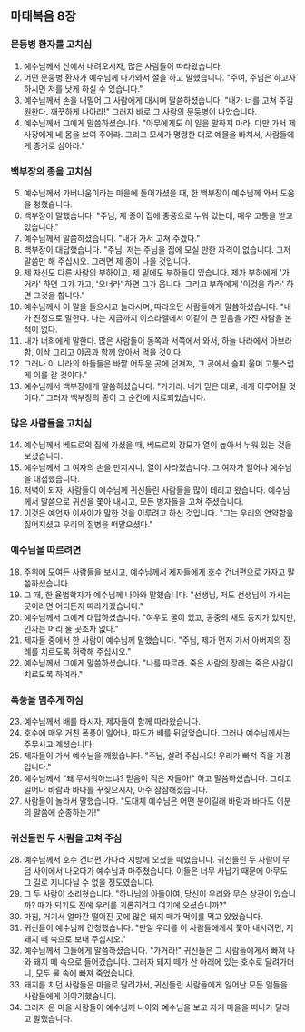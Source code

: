 ## 마태복음 8장

### 문둥병 환자를 고치심
1. 예수님께서 산에서 내려오시자, 많은 사람들이 따라왔습니다.
2. 어떤 문둥병 환자가 예수님께 다가와서 절을 하고 말했습니다. "주여, 주님은 하고자 하시면 저를 낫게 하실 수 있습니다."
3. 예수님께서 손을 내밀어 그 사람에게 대시며 말씀하셨습니다. "내가 너를 고쳐 주길 원한다. 깨끗하게 나아라!" 그러자 바로 그 사람의 문둥병이 나았습니다.
4. 예수님께서 그에게 말씀하셨습니다. "아무에게도 이 일을 말하지 마라. 다만 가서 제사장에게 네 몸을 보여 주어라. 그리고 모세가 명령한 대로 예물을 바쳐서, 사람들에게 증거로 삼아라."
### 백부장의 종을 고치심
5. 예수님께서 가버나움이라는 마을에 들어가셨을 때, 한 백부장이 예수님께 와서 도움을 청했습니다.
6. 백부장이 말했습니다. "주님, 제 종이 집에 중풍으로 누워 있는데, 매우 고통을 받고 있습니다."
7. 예수님께서 말씀하셨습니다. "내가 가서 고쳐 주겠다."
8. 백부장이 대답했습니다. "주님, 저는 주님을 집에 모실 만한 자격이 없습니다. 그저 말씀만 해 주십시오. 그러면 제 종이 나을 것입니다.
9. 제 자신도 다른 사람의 부하이고, 제 밑에도 부하들이 있습니다. 제가 부하에게 '가거라' 하면 그가 가고, '오너라' 하면 그가 옵니다. 그리고 부하에게 '이것을 하라' 하면 그것을 합니다."
10. 예수님께서 이 말을 들으시고 놀라시며, 따라오던 사람들에게 말씀하셨습니다. "내가 진정으로 말한다. 나는 지금까지 이스라엘에서 이같이 큰 믿음을 가진 사람을 본 적이 없다.
11. 내가 너희에게 말한다. 많은 사람들이 동쪽과 서쪽에서 와서, 하늘 나라에서 아브라함, 이삭 그리고 야곱과 함께 앉아서 먹을 것이다.
12. 그러나 이 나라의 아들들은 바깥 어두운 곳에 던져져, 그 곳에서 슬피 울며 고통스럽게 이를 갈 것이다."
13. 예수님께서 백부장에게 말씀하셨습니다. "가거라. 네가 믿은 대로, 네게 이루어질 것이다." 그러자 백부장의 종이 그 순간에 치료되었습니다.
### 많은 사람들을 고치심
14. 예수님께서 베드로의 집에 가셨을 때, 베드로의 장모가 열이 높아서 누워 있는 것을 보셨습니다.
15. 예수님께서 그 여자의 손을 만지시니, 열이 사라졌습니다. 그 여자가 일어나 예수님을 대접했습니다.
16. 저녁이 되자, 사람들이 예수님께 귀신들린 사람들을 많이 데리고 왔습니다. 예수님께서 말씀으로 귀신을 쫓아 내시고, 모든 병자들을 고쳐 주셨습니다.
17. 이것은 예언자 이사야가 말한 것을 이루려고 하신 것입니다. "그는 우리의 연약함을 짊어지셨고 우리의 질병을 떠맡으셨다."
### 예수님을 따르려면
18. 주위에 모여든 사람들을 보시고, 예수님께서 제자들에게 호수 건너편으로 가자고 말씀하셨습니다.
19. 그 때, 한 율법학자가 예수님께 나아와 말했습니다. "선생님, 저도 선생님이 가시는 곳이라면 어디든지 따라가겠습니다."
20. 예수님께서 그에게 대답하셨습니다. "여우도 굴이 있고, 공중의 새도 둥지가 있지만, 인자는 머리 둘 곳조차 없다."
21. 제자들 중에서 한 사람이 예수님께 말했습니다. "주님, 제가 먼저 가서 아버지의 장례를 치르도록 허락해 주십시오."
22. 예수님께서 그에게 말씀하셨습니다. "나를 따르라. 죽은 사람의 장례는 죽은 사람이 치르도록 하여라."
### 폭풍을 멈추게 하심
23. 예수님께서 배를 타시자, 제자들이 함께 따라왔습니다.
24. 호수에 매우 거친 폭풍이 일어나, 파도가 배를 뒤덮었습니다. 그러나 예수님께서는 주무시고 계셨습니다.
25. 제자들이 가서 예수님을 깨웠습니다. "주님, 살려 주십시오! 우리가 빠져 죽을 지경입니다."
26. 예수님께서 "왜 무서워하느냐? 믿음이 적은 자들아!" 하고 말씀하셨습니다. 그리고 일어나 바람과 바다를 꾸짖으시자, 아주 잠잠해졌습니다.
27. 사람들이 놀라서 말했습니다. "도대체 예수님은 어떤 분이길래 바람과 바다도 이분의 말씀에 순종하는가!"
### 귀신들린 두 사람을 고쳐 주심
28. 예수님께서 호수 건너편 가다라 지방에 오셨을 때였습니다. 귀신들린 두 사람이 무덤 사이에서 나오다가 예수님과 마주쳤습니다. 이들은 너무 사납기 때문에 아무도 그 길로 지나다닐 수 없을 정도였습니다.
29. 그 두 사람이 소리쳤습니다. "하나님의 아들이여, 당신이 우리와 무슨 상관이 있습니까? 때가 되기도 전에 우리를 괴롭히려고 여기에 오셨습니까?"
30. 마침, 거기서 얼마간 떨어진 곳에 많은 돼지 떼가 먹이를 먹고 있었습니다.
31. 귀신들이 예수님께 간청했습니다. "만일 우리를 이 사람들에게서 쫓아 내시려면, 저 돼지 떼 속으로 보내 주십시오."
32. 예수님께서 그들에게 말씀하셨습니다. "가거라!" 귀신들은 그 사람들에게서 빠져 나와 돼지 떼 속으로 들어갔습니다. 그러자 돼지 떼가 산 아래에 있는 호수로 달려가더니, 모두 물 속에 빠져 죽었습니다.
33. 돼지를 치던 사람들은 마을로 달려가서, 귀신들린 사람들에게 일어난 모든 일들을 사람들에게 이야기했습니다.
34. 그러자 온 마을 사람들이 예수님께 나아와 예수님을 보고 자기 마을을 떠나가 달라고 말했습니다.